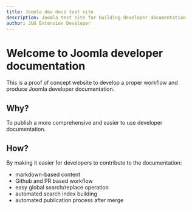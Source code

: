 ```yaml
---
title: Joomla dev docs test site
description: Joomla test site for building developer documentation
author: JUG Extension Developer
---
```


# Welcome to Joomla developer documentation

This is a proof of concept website to develop a proper workflow and produce Joomla developer documentation.

## Why?

To publish a more comprehensive and easier to use developer documentation.

## How?

By making it easier for developers to contribute to the documentation:

- markdown-based content
- Github and PR based workflow
- easy global search/replace operation
- automated search index building
- automated publication process after merge
